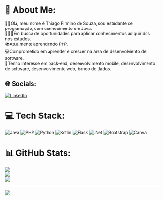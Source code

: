 # 💫 About Me:
👦🏽Olá, meu nome é Thiago Firmino de Souza, sou estudante de programação, com conhecimento em Java. <br>👨🏽‍💻Em busca de oportunidades para aplicar conhecimentos adiquiridos nos estudos.<br>📚Atualmente aprendendo PHP.<br>
💻Comprometido em aprender e crescer na área de desenvolviento de software.
<br>👀Tenho interesse em back-end, desenvolvimento mobile, desenvolvimento de software, desenvolvimento web, banco de dados. 


## 🌐 Socials:
[![LinkedIn](https://img.shields.io/badge/LinkedIn-%230077B5.svg?logo=linkedin&logoColor=white)](https://linkedin.com/in/https://www.linkedin.com/in/thiago-firmino-928a352ab/) 

# 💻 Tech Stack:
![Java](https://img.shields.io/badge/java-%23ED8B00.svg?style=for-the-badge&logo=openjdk&logoColor=white) ![PHP](https://img.shields.io/badge/PHP-777BB4?style=for-the-badge&logo=php&logoColor=white)
 ![Python](https://img.shields.io/badge/python-3670A0?style=for-the-badge&logo=python&logoColor=ffdd54) ![Kotlin](https://img.shields.io/badge/kotlin-%237F52FF.svg?style=for-the-badge&logo=kotlin&logoColor=white) ![Flask](https://img.shields.io/badge/flask-%23000.svg?style=for-the-badge&logo=flask&logoColor=white) ![.Net](https://img.shields.io/badge/.NET-5C2D91?style=for-the-badge&logo=.net&logoColor=white) ![Bootstrap](https://img.shields.io/badge/bootstrap-%238511FA.svg?style=for-the-badge&logo=bootstrap&logoColor=white) ![Canva](https://img.shields.io/badge/Canva-%2300C4CC.svg?style=for-the-badge&logo=Canva&logoColor=white)
# 📊 GitHub Stats:
![](https://github-readme-stats.vercel.app/api?username=ThiagoFirm&theme=gruvbox&hide_border=false&include_all_commits=false&count_private=false)<br/>
![](https://github-readme-streak-stats.herokuapp.com/?user=ThiagoFirm&theme=gruvbox&hide_border=false)<br/>
![](https://github-readme-stats.vercel.app/api/top-langs/?username=ThiagoFirm&theme=gruvbox&hide_border=false&include_all_commits=false&count_private=false&layout=compact)

---
[![](https://visitcount.itsvg.in/api?id=ThiagoFirm&icon=0&color=0)](https://visitcount.itsvg.in)

<!-- Proudly created with GPRM ( https://gprm.itsvg.in ) -->
